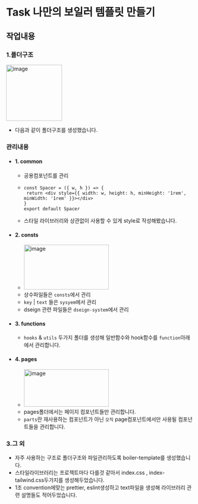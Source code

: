 # Task 나만의 보일러 템플릿 만들기

## 작업내용

### 1.폴더구조

<img width="150" alt="image" src="https://github.com/mobi-community/mobi-3rd-begginer-3/assets/144839872/eba0c23e-cdf3-42ca-b3b7-bcd35c68b879">

- 다음과 같이 폴더구조를 생성했습니다.

### 관리내용

- #### 1. common

  - 공용컴포넌트를 관리
  - ```
    const Spacer = ({ w, h }) => {
     return <div style={{ width: w, height: h, minHeight: '1rem', minWidth: '1rem' }}></div>
    }
    export default Spacer

    ```

  - 스타일 라이브러리와 상관없이 사용할 수 있게 style로 작성해봤습니다.

- #### 2. consts
  - <img width="228" height="120" alt="image" src="https://github.com/mobi-community/mobi-3rd-begginer-3/assets/144839872/15f2244b-8420-415e-8c22-588c179d6b26">
  - 상수파일들은 `consts`에서 관리
  - `key` | `text` 들은 `sysyem`에서 관리
  - dseign 관련 파일들은 `dseign-system`에서 관리
- #### 3. functions
  - `hooks` & `utils` 두가지 폴더를 생성해 일반함수와 hook함수를 `function`아래에서 관리합니다.
- #### 4. pages
  - <img width="228" height="100" alt="image" src="https://github.com/mobi-community/mobi-3rd-begginer-3/assets/144839872/b959f0a0-b1b4-433a-ae19-a589dcede111">
  - pages폴더에서는 페이지 컴포넌트들만 관리합니다.
  - `parts`란 재사용하는 컴포넌트가 아닌 `오직` page컴포넌트에서만 사용될 컴포넌트들을 관리합니다.

### 3.그 외

- 자주 사용하는 구조로 폴더구조와 파일관리하도록 boiler-template를 생성했습니다.
- 스타일라이브러리는 프로젝트마다 다를것 같아서 index.css , index-tailwind.css두가지를 생성해두었습니다.
- 1조 convention에맞는 prettier, eslint생성하고 text파일을 생성해 라이브러리 관련 설명들도 적어두었습니다.
